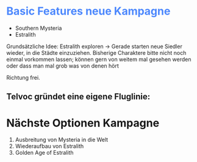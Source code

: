 # <font color = 4d88fd>Basic Features neue Kampagne</font>
- Southern Mysteria
- Estralith

Grundsätzliche Idee: Estralith exploren -> Gerade starten neue Siedler  wieder, in die Städte einzuziehen.
Bisherige Charaktere bitte nicht noch einmal vorkommen lassen; können gern von weitem mal gesehen werden oder dass man mal grob was von denen hört

Richtung frei.

Telvoc gründet eine eigene Fluglinie: 
- 
# Nächste Optionen Kampagne
1. Ausbreitung von Mysteria in die Welt
2. Wiederaufbau von Estralith
3. Golden Age of Estralith